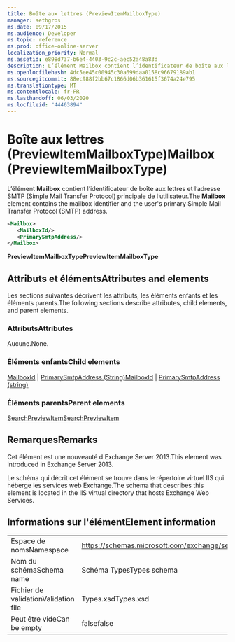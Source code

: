 ```yaml
---
title: Boîte aux lettres (PreviewItemMailboxType)
manager: sethgros
ms.date: 09/17/2015
ms.audience: Developer
ms.topic: reference
ms.prod: office-online-server
localization_priority: Normal
ms.assetid: e898d737-b6e4-4403-9c2c-aec52a48a83d
description: L’élément Mailbox contient l’identificateur de boîte aux lettres et l’adresse SMTP (Simple Mail Transfer Protocol) principale de l’utilisateur.
ms.openlocfilehash: 4dc5ee45c00945c30a699daa0158c96679189ab1
ms.sourcegitcommit: 88ec988f2bb67c1866d06b361615f3674a24e795
ms.translationtype: MT
ms.contentlocale: fr-FR
ms.lasthandoff: 06/03/2020
ms.locfileid: "44463894"
---
```

# <a name="mailbox-previewitemmailboxtype"></a><span data-ttu-id="96766-103">Boîte aux lettres (PreviewItemMailboxType)</span><span class="sxs-lookup"><span data-stu-id="96766-103">Mailbox (PreviewItemMailboxType)</span></span>

<span data-ttu-id="96766-104">L’élément **Mailbox** contient l’identificateur de boîte aux lettres et l’adresse SMTP (Simple Mail Transfer Protocol) principale de l’utilisateur.</span><span class="sxs-lookup"><span data-stu-id="96766-104">The **Mailbox** element contains the mailbox identifier and the user's primary Simple Mail Transfer Protocol (SMTP) address.</span></span> 
  
```XML
<Mailbox>
   <MailboxId/>
   <PrimarySmtpAddress/>
</Mailbox>
```

<span data-ttu-id="96766-105">**PreviewItemMailboxType**</span><span class="sxs-lookup"><span data-stu-id="96766-105">**PreviewItemMailboxType**</span></span>

## <a name="attributes-and-elements"></a><span data-ttu-id="96766-106">Attributs et éléments</span><span class="sxs-lookup"><span data-stu-id="96766-106">Attributes and elements</span></span>

<span data-ttu-id="96766-107">Les sections suivantes décrivent les attributs, les éléments enfants et les éléments parents.</span><span class="sxs-lookup"><span data-stu-id="96766-107">The following sections describe attributes, child elements, and parent elements.</span></span>
  
### <a name="attributes"></a><span data-ttu-id="96766-108">Attributs</span><span class="sxs-lookup"><span data-stu-id="96766-108">Attributes</span></span>

<span data-ttu-id="96766-109">Aucune.</span><span class="sxs-lookup"><span data-stu-id="96766-109">None.</span></span>
  
### <a name="child-elements"></a><span data-ttu-id="96766-110">Éléments enfants</span><span class="sxs-lookup"><span data-stu-id="96766-110">Child elements</span></span>

<span data-ttu-id="96766-111">[MailboxId](mailboxid.md)  |  [PrimarySmtpAddress (String)](primarysmtpaddress-string.md)</span><span class="sxs-lookup"><span data-stu-id="96766-111">[MailboxId](mailboxid.md) | [PrimarySmtpAddress (string)](primarysmtpaddress-string.md)</span></span>
  
### <a name="parent-elements"></a><span data-ttu-id="96766-112">Éléments parents</span><span class="sxs-lookup"><span data-stu-id="96766-112">Parent elements</span></span>

[<span data-ttu-id="96766-113">SearchPreviewItem</span><span class="sxs-lookup"><span data-stu-id="96766-113">SearchPreviewItem</span></span>](searchpreviewitem.md)
  
## <a name="remarks"></a><span data-ttu-id="96766-114">Remarques</span><span class="sxs-lookup"><span data-stu-id="96766-114">Remarks</span></span>

<span data-ttu-id="96766-115">Cet élément est une nouveauté d'Exchange Server 2013.</span><span class="sxs-lookup"><span data-stu-id="96766-115">This element was introduced in Exchange Server 2013.</span></span>
  
<span data-ttu-id="96766-116">Le schéma qui décrit cet élément se trouve dans le répertoire virtuel IIS qui héberge les services web Exchange.</span><span class="sxs-lookup"><span data-stu-id="96766-116">The schema that describes this element is located in the IIS virtual directory that hosts Exchange Web Services.</span></span>
  
## <a name="element-information"></a><span data-ttu-id="96766-117">Informations sur l'élément</span><span class="sxs-lookup"><span data-stu-id="96766-117">Element information</span></span>

|||
|:-----|:-----|
|<span data-ttu-id="96766-118">Espace de noms</span><span class="sxs-lookup"><span data-stu-id="96766-118">Namespace</span></span>  <br/> |https://schemas.microsoft.com/exchange/services/2006/types  <br/> |
|<span data-ttu-id="96766-119">Nom du schéma</span><span class="sxs-lookup"><span data-stu-id="96766-119">Schema name</span></span>  <br/> |<span data-ttu-id="96766-120">Schéma Types</span><span class="sxs-lookup"><span data-stu-id="96766-120">Types schema</span></span>  <br/> |
|<span data-ttu-id="96766-121">Fichier de validation</span><span class="sxs-lookup"><span data-stu-id="96766-121">Validation file</span></span>  <br/> |<span data-ttu-id="96766-122">Types.xsd</span><span class="sxs-lookup"><span data-stu-id="96766-122">Types.xsd</span></span>  <br/> |
|<span data-ttu-id="96766-123">Peut être vide</span><span class="sxs-lookup"><span data-stu-id="96766-123">Can be empty</span></span>  <br/> |<span data-ttu-id="96766-124">false</span><span class="sxs-lookup"><span data-stu-id="96766-124">false</span></span>  <br/> |
   

